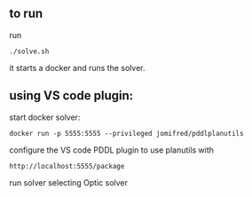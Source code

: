 
## to run

run 

    ./solve.sh

it starts a docker and runs the solver.

## using VS code plugin:

start docker solver:

    docker run -p 5555:5555 --privileged jomifred/pddlplanutils

configure the VS code PDDL plugin to use planutils with

    http://localhost:5555/package		
    
run solver selecting Optic solver
